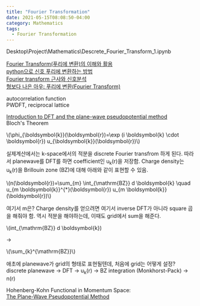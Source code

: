 ```yaml
---
title: "Fourier Transformation"
date: 2021-05-15T08:08:50-04:00
category: Mathematics
tags:
  - Fourier Transformation
---
```


Desktop\Project\Mathematics\Descrete_Fourier_Transform_1.ipynb  

[Fourier Transform(푸리에 변환)의 이해와 활용](https://darkpgmr.tistory.com/171)  
[python으로 신호 푸리에 변환하는 방법](https://ballentain.tistory.com/3)  
[Fourier transform 근사와 신호분석](https://wikidocs.net/14635)  
[형보다 나은 아우: 푸리에 변환(Fourier Transform)](https://ghebook.blogspot.com/2012/08/fourier-transform.html)  


autocorrelation function  
PWDFT, reciprocal lattice  




[Introduction to DFT and the plane-wave pseudopotential method](https://www.archer.ac.uk/training/course-material/2014/04/PMMP_UCL/Slides/castep_1.pdf)  
Bloch's Theorem  
<p><span class="math inline">\(\phi_{\boldsymbol{k}}(\boldsymbol{r})=\exp (i \boldsymbol{k} \cdot \boldsymbol{r}) u_{\boldsymbol{k}}(\boldsymbol{r})\)</span></p>  
실제계산에서는 k-space에서의 적분을 discrete Fourier transfrom 하게 된다. 따라서 planewave를 DFT를 하면 coefficient인 u<sub>k</sub>(r)을 저장함.  
Charge density는 u<sub>k</sub>(r)을 Brillouin zone (BZ)에 대해 아래와 같이 표현할 수 있음.  
<p><span class="math inline">\(n(\boldsymbol{r})=\sum_{m} \int_{\mathrm{BZ}} d \boldsymbol{k} \quad u_{m \boldsymbol{k}}^{*}(\boldsymbol{r}) u_{m \boldsymbol{k}}(\boldsymbol{r})\)</span></p>  
여기서 m은?  
Charge density를 얻으려면 여기서 inverse DFT가 아니라 square 곱을 해줘야 함. 역시 적분을 해야하는데, 이때도 grid에서 sum을 해준다. 
<p><span class="math inline">\(int_{\mathrm{BZ}} d \boldsymbol{k})</span></p>  ->  <p><span class="math inline">\(\sum_{k}^{\mathrm{BZ}}\)</span></p>
애초에 planewave가 grid의 형태로 표현될텐데, 처음에 grid는 어떻게 설정?  
discrete planewave -> DFT -> u<sub>k</sub>(r) -> BZ integration (Monkhorst-Pack) -> n(r)  




Hohenberg-Kohn Functional in Momentum Space:  
[The Plane-Wave Pseudopotential Method](https://th.fhi-berlin.mpg.de/th/Meetings/FHImd2001/pehlke1.pdf)

